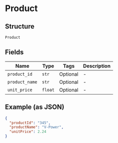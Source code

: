 
# Product

## Structure

`Product`

## Fields

| Name | Type | Tags | Description |
|  --- | --- | --- | --- |
| `product_id` | `str` | Optional | - |
| `product_name` | `str` | Optional | - |
| `unit_price` | `float` | Optional | - |

## Example (as JSON)

```json
{
  "productId": "345",
  "productName": "V-Power",
  "unitPrice": 2.24
}
```

